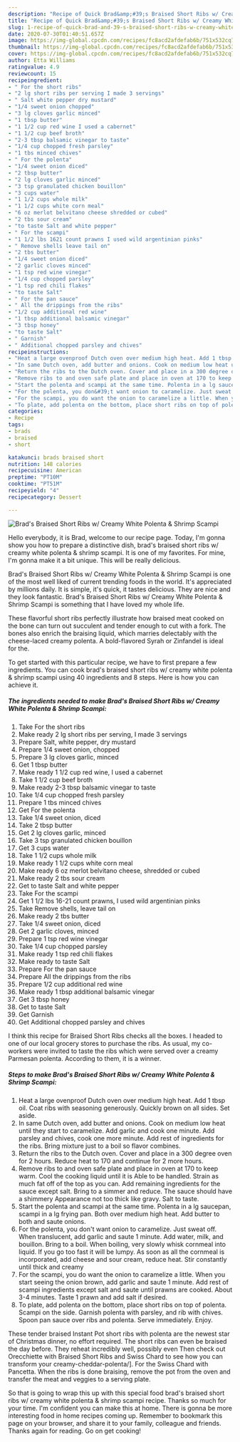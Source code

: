 ```yaml
---
description: "Recipe of Quick Brad&amp;#39;s Braised Short Ribs w/ Creamy White Polenta &amp;amp; Shrimp Scampi"
title: "Recipe of Quick Brad&amp;#39;s Braised Short Ribs w/ Creamy White Polenta &amp;amp; Shrimp Scampi"
slug: 1-recipe-of-quick-brad-and-39-s-braised-short-ribs-w-creamy-white-polenta-and-amp-shrimp-scampi
date: 2020-07-30T01:40:51.657Z
image: https://img-global.cpcdn.com/recipes/fc8acd2afdefab6b/751x532cq70/brads-braised-short-ribs-w-creamy-white-polenta-shrimp-scampi-recipe-main-photo.jpg
thumbnail: https://img-global.cpcdn.com/recipes/fc8acd2afdefab6b/751x532cq70/brads-braised-short-ribs-w-creamy-white-polenta-shrimp-scampi-recipe-main-photo.jpg
cover: https://img-global.cpcdn.com/recipes/fc8acd2afdefab6b/751x532cq70/brads-braised-short-ribs-w-creamy-white-polenta-shrimp-scampi-recipe-main-photo.jpg
author: Etta Williams
ratingvalue: 4.9
reviewcount: 15
recipeingredient:
- " For the short ribs"
- "2 lg short ribs per serving I made 3 servings"
- " Salt white pepper dry mustard"
- "1/4 sweet onion chopped"
- "3 lg cloves garlic minced"
- "1 tbsp butter"
- "1 1/2 cup red wine I used a cabernet"
- "1 1/2 cup beef broth"
- "2-3 tbsp balsamic vinegar to taste"
- "1/4 cup chopped fresh parsley"
- "1 tbs minced chives"
- " For the polenta"
- "1/4 sweet onion diced"
- "2 tbsp butter"
- "2 lg cloves garlic minced"
- "3 tsp granulated chicken bouillon"
- "3 cups water"
- "1 1/2 cups whole milk"
- "1 1/2 cups white corn meal"
- "6 oz merlot belvitano cheese shredded or cubed"
- "2 tbs sour cream"
- "to taste Salt and white pepper"
- " For the scampi"
- "1 1/2 lbs 1621 count prawns I used wild argentinian pinks"
- " Remove shells leave tail on"
- "2 tbs butter"
- "1/4 sweet onion diced"
- "2 garlic cloves minced"
- "1 tsp red wine vinegar"
- "1/4 cup chopped parsley"
- "1 tsp red chili flakes"
- "to taste Salt"
- " For the pan sauce"
- " All the drippings from the ribs"
- "1/2 cup additional red wine"
- "1 tbsp additional balsamic vinegar"
- "3 tbsp honey"
- "to taste Salt"
- " Garnish"
- " Additional chopped parsley and chives"
recipeinstructions:
- "Heat a large ovenproof Dutch oven over medium high heat. Add 1 tbsp oil. Coat ribs with seasoning generously. Quickly brown on all sides. Set aside."
- "In same Dutch oven, add butter and onions. Cook on medium low heat until they start to caramelize. Add garlic and cook one minute. Add parsley and chives, cook one more minute. Add rest of ingredients for the ribs. Bring mixture just to a boil so flavor combines."
- "Return the ribs to the Dutch oven. Cover and place in a 300 degree oven for 2 hours. Reduce heat to 170 and continue for 2 more hours."
- "Remove ribs to and oven safe plate and place in oven at 170 to keep warm. Cool the cooking liquid until it is Able to be handled. Strain as much fat off of the top as you can. Add remaining ingredients for the sauce except salt. Bring to a simmer and reduce. The sauce should have a shimmery Appearance not too thick like gravy. Salt to taste."
- "Start the polenta and scampi at the same time. Polenta in a lg saucepan, scampi in a lg frying pan. Both over medium high heat. Add butter to both and saute onions."
- "For the polenta, you don&#39;t want onion to caramelize. Just sweat off. When translucent, add garlic and saute 1 minute. Add water, milk, and bouillon. Bring to a boil. When boiling, very slowly whisk cornmeal into liquid. If you go too fast it will be lumpy. As soon as all the cornmeal is incorporated, add cheese and sour cream, reduce heat. Stir constantly until thick and creamy"
- "For the scampi, you do want the onion to caramelize a little. When you start seeing the onion brown, add garlic and saute 1 minute. Add rest of scampi ingredients except salt and saute until prawns are cooked. About 3-4 minutes. Taste 1 prawn and add salt if desired."
- "To plate, add polenta on the bottom, place short ribs on top of polenta. Scampi on the side. Garnish polenta with parsley, and rib with chives. Spoon pan sauce over ribs and polenta. Serve immediately. Enjoy."
categories:
- Recipe
tags:
- brads
- braised
- short

katakunci: brads braised short 
nutrition: 148 calories
recipecuisine: American
preptime: "PT10M"
cooktime: "PT51M"
recipeyield: "4"
recipecategory: Dessert

---
```



![Brad&#39;s Braised Short Ribs w/ Creamy White Polenta &amp; Shrimp Scampi](https://img-global.cpcdn.com/recipes/fc8acd2afdefab6b/751x532cq70/brads-braised-short-ribs-w-creamy-white-polenta-shrimp-scampi-recipe-main-photo.jpg)

Hello everybody, it is Brad, welcome to our recipe page. Today, I'm gonna show you how to prepare a distinctive dish, brad&#39;s braised short ribs w/ creamy white polenta &amp; shrimp scampi. It is one of my favorites. For mine, I'm gonna make it a bit unique. This will be really delicious.

Brad&#39;s Braised Short Ribs w/ Creamy White Polenta &amp; Shrimp Scampi is one of the most well liked of current trending foods in the world. It's appreciated by millions daily. It is simple, it's quick, it tastes delicious. They are nice and they look fantastic. Brad&#39;s Braised Short Ribs w/ Creamy White Polenta &amp; Shrimp Scampi is something that I have loved my whole life.

These flavorful short ribs perfectly illustrate how braised meat cooked on the bone can turn out succulent and tender enough to cut with a fork. The bones also enrich the braising liquid, which marries delectably with the cheese-laced creamy polenta. A bold-flavored Syrah or Zinfandel is ideal for the.


To get started with this particular recipe, we have to first prepare a few ingredients. You can cook brad&#39;s braised short ribs w/ creamy white polenta &amp; shrimp scampi using 40 ingredients and 8 steps. Here is how you can achieve it.

<!--inarticleads1-->

##### The ingredients needed to make Brad&#39;s Braised Short Ribs w/ Creamy White Polenta &amp; Shrimp Scampi:

1. Take  For the short ribs
1. Make ready 2 lg short ribs per serving, I made 3 servings
1. Prepare  Salt, white pepper, dry mustard
1. Prepare 1/4 sweet onion, chopped
1. Prepare 3 lg cloves garlic, minced
1. Get 1 tbsp butter
1. Make ready 1 1/2 cup red wine, I used a cabernet
1. Take 1 1/2 cup beef broth
1. Make ready 2-3 tbsp balsamic vinegar to taste
1. Take 1/4 cup chopped fresh parsley
1. Prepare 1 tbs minced chives
1. Get  For the polenta
1. Take 1/4 sweet onion, diced
1. Take 2 tbsp butter
1. Get 2 lg cloves garlic, minced
1. Take 3 tsp granulated chicken bouillon
1. Get 3 cups water
1. Take 1 1/2 cups whole milk
1. Make ready 1 1/2 cups white corn meal
1. Make ready 6 oz merlot belvitano cheese, shredded or cubed
1. Make ready 2 tbs sour cream
1. Get to taste Salt and white pepper
1. Take  For the scampi
1. Get 1 1/2 lbs 16-21 count prawns, I used wild argentinian pinks
1. Take  Remove shells, leave tail on
1. Make ready 2 tbs butter
1. Take 1/4 sweet onion, diced
1. Get 2 garlic cloves, minced
1. Prepare 1 tsp red wine vinegar
1. Take 1/4 cup chopped parsley
1. Make ready 1 tsp red chili flakes
1. Make ready to taste Salt
1. Prepare  For the pan sauce
1. Prepare  All the drippings from the ribs
1. Prepare 1/2 cup additional red wine
1. Make ready 1 tbsp additional balsamic vinegar
1. Get 3 tbsp honey
1. Get to taste Salt
1. Get  Garnish
1. Get  Additional chopped parsley and chives


I think this recipe for Braised Short Ribs checks all the boxes. I headed to one of our local grocery stores to purchase the ribs. As usual, my co-workers were invited to taste the ribs which were served over a creamy Parmesan polenta. According to them, it is a winner. 

<!--inarticleads2-->

##### Steps to make Brad&#39;s Braised Short Ribs w/ Creamy White Polenta &amp; Shrimp Scampi:

1. Heat a large ovenproof Dutch oven over medium high heat. Add 1 tbsp oil. Coat ribs with seasoning generously. Quickly brown on all sides. Set aside.
1. In same Dutch oven, add butter and onions. Cook on medium low heat until they start to caramelize. Add garlic and cook one minute. Add parsley and chives, cook one more minute. Add rest of ingredients for the ribs. Bring mixture just to a boil so flavor combines.
1. Return the ribs to the Dutch oven. Cover and place in a 300 degree oven for 2 hours. Reduce heat to 170 and continue for 2 more hours.
1. Remove ribs to and oven safe plate and place in oven at 170 to keep warm. Cool the cooking liquid until it is Able to be handled. Strain as much fat off of the top as you can. Add remaining ingredients for the sauce except salt. Bring to a simmer and reduce. The sauce should have a shimmery Appearance not too thick like gravy. Salt to taste.
1. Start the polenta and scampi at the same time. Polenta in a lg saucepan, scampi in a lg frying pan. Both over medium high heat. Add butter to both and saute onions.
1. For the polenta, you don&#39;t want onion to caramelize. Just sweat off. When translucent, add garlic and saute 1 minute. Add water, milk, and bouillon. Bring to a boil. When boiling, very slowly whisk cornmeal into liquid. If you go too fast it will be lumpy. As soon as all the cornmeal is incorporated, add cheese and sour cream, reduce heat. Stir constantly until thick and creamy
1. For the scampi, you do want the onion to caramelize a little. When you start seeing the onion brown, add garlic and saute 1 minute. Add rest of scampi ingredients except salt and saute until prawns are cooked. About 3-4 minutes. Taste 1 prawn and add salt if desired.
1. To plate, add polenta on the bottom, place short ribs on top of polenta. Scampi on the side. Garnish polenta with parsley, and rib with chives. Spoon pan sauce over ribs and polenta. Serve immediately. Enjoy.


These tender braised Instant Pot short ribs with polenta are the newest star of Christmas dinner, no effort required. The short ribs can even be braised the day before. They reheat incredibly well, possibly even Then check out Orecchiette with Braised Short Ribs and Swiss Chard to see how you can transform your creamy-cheddar-polenta/]. For the Swiss Chard with Pancetta. When the ribs is done braising, remove the pot from the oven and transfer the meat and veggies to a serving plate. 

So that is going to wrap this up with this special food brad&#39;s braised short ribs w/ creamy white polenta &amp; shrimp scampi recipe. Thanks so much for your time. I'm confident you can make this at home. There is gonna be more interesting food in home recipes coming up. Remember to bookmark this page on your browser, and share it to your family, colleague and friends. Thanks again for reading. Go on get cooking!
